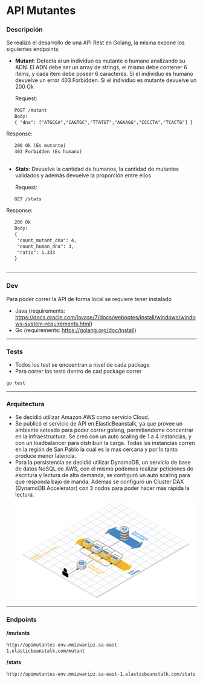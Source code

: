 # API Mutantes
### Descripción
Se realizó el desarrollo de una API Rest en Golang, la misma expone los siguientes endpoints:

- __Mutant__: Detecta si un individuo es mutante o humano analizando su ADN. 
El ADN debe ser un array de strings, el mismo debe contener 6 items, y cada item debe poseer 6 caracteres. 
Si el individuo es humano devuelve un error 403 Forbidden. 
Si el individuo es mutante devuelve un 200 Ok

   Request:
```   
   POST /mutant
   Body:
   { "dna": ["ATGCGA","CAGTGC","TTATGT","AGAAGG","CCCCTA","TCACTG"] }
```
   Response:
```
   200 Ok (Es mutante)
   403 Forbidden (Es humano)
   
```

- __Stats__: Devuelve la cantidad de humanos, la cantidad de mutantes validados y además devuelve la proporción entre ellos


   Request:
```   
   GET /stats
```   
   Response:
```   
   200 Ok
   Body:
   {
    "count_mutant_dna": 4,
    "count_human_dna": 3,
    "ratio": 1.333
   }
   
```
___

### Dev
Para poder correr la API de forma local se requiere tener instalado
- Java (requirements: https://docs.oracle.com/javase/7/docs/webnotes/install/windows/windows-system-requirements.html)
- Go (requirements: https://golang.org/doc/install)

___

### Tests

- Todos los test se encuentran a nivel de cada package
- Para correr los tests dentro de cad package correr
``` 
go test
```
___

### Arquitectura
- Se decidió utilizar Amazon AWS como servicio Cloud. 
- Se publicó el servicio de API en ElasticBeanstalk, ya que provee un ambiente seteado para poder correr golang, permitiendome concentrar en la infraestructura. 
Se creó con un auto scaling de 1 a 4 instancias, y con un loadbalancer para distribuir la carga. 
Todas las instancias corren en la región de San Pablo la cuál es la mas cercana y por lo tanto produce menor latencia.
- Para la persistencia se decidió utilizar DynamoDB, un servicio de base de datos NoSQL de AWS, 
con el mismo podemos realizar peticiones de escritura y lectura de alta demanda, 
se configuró un auto scaling para que responda bajo de manda. 
Ademas se configuró un Cluster DAX (DynamoDB Accelerator) con 3 nodos para poder hacer mas rápida la lectura.
![alt text][logo]

[logo]:https://github.com/bgiulianetti/api-mutantes/blob/master/Arquiectura/Architecture.png "Arquitectura"

___
### Endpoints
__/mutants__
``` 
http://apimutantes-env.mmizwaripz.sa-east-1.elasticbeanstalk.com/mutant
``` 
__/stats__
``` 
http://apimutantes-env.mmizwaripz.sa-east-1.elasticbeanstalk.com/stats
``` 
